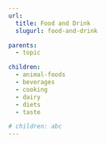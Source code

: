 ```yaml
---
url: 
  title: Food and Drink
  slugurl: food-and-drink

parents: 
  - topic

children:
  - animal-foods
  - beverages
  - cooking
  - dairy
  - diets
  - taste

# children: abc
---
```

